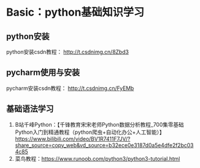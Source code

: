 # Basic：python基础知识学习

## python安装

python安装csdn教程： http://t.csdnimg.cn/8Zbd3

## pycharm使用与安装

pycharm安装csdn教程： http://t.csdnimg.cn/FyEMb

## 基础语法学习

1. B站千峰Python：【千锋教育宋宋老师Python数据分析教程_700集零基础Python入门到精通教程（python爬虫+自动化办公+人工智能）】 https://www.bilibili.com/video/BV1R7411F7JV/?share_source=copy_web&vd_source=b32ece0e3187d0a5e4dfe2f2bc034c85
2. 菜鸟教程：https://www.runoob.com/python3/python3-tutorial.html
